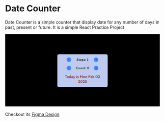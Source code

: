 # Date Counter

Date Counter is a simple counter that display date for any number of days in past, present or future. It is a simple React Practice Project

![pic](public/image.png)

Checkout its [Figma Design](https://www.figma.com/design/UFtG5nH8J2iq6DycvVV8ho/Date-Counter?t=NysS9sdt7PIWckyu-1)
